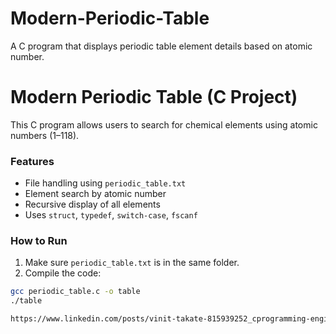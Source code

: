 # Modern-Periodic-Table
A C program that displays periodic table element details based on atomic number.

# Modern Periodic Table (C Project)

This C program allows users to search for chemical elements using atomic numbers (1–118).

### Features
- File handling using `periodic_table.txt`
- Element search by atomic number
- Recursive display of all elements
- Uses `struct`, `typedef`, `switch-case`, `fscanf`

### How to Run
1. Make sure `periodic_table.txt` is in the same folder.
2. Compile the code:
```bash
gcc periodic_table.c -o table
./table

https://www.linkedin.com/posts/vinit-takate-815939252_cprogramming-engineeringprojects-firstyearengineering-activity-7339673168653008896-6OAg?utm_source=share&utm_medium=member_desktop&rcm=ACoAAD5uQFEBSlHJUOZNCuPio20o-1n93C2tNCI
